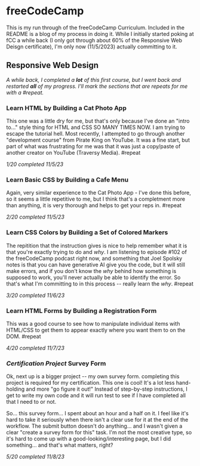 # freeCodeCamp

This is my run through of the freeCodeCamp Curriculum. Included in the README is a blog of my process in doing it. While I initially started poking at fCC a while back (I only got through about 60% of the Responsive Web Deisgn certificate), I'm only now (11/5/2023) actually committing to it.

## Responsive Web Design

*A while back, I completed a **lot** of this first course, but I went back and restarted **all** of my progress. I'll mark the sections that are repeats for me with a #repeat.*

### Learn HTML by Building a Cat Photo App

This one was a little dry for me, but that's only because I've done an "intro to..." style thing for HTML and CSS SO MANY TIMES NOW. I am trying to escape the tutorial hell. Most recently, I attempted to go through another "development course" from Pirate King on YouTube. It was a fine start, but part of what was frustrating for me was that it was just a copy/paste of another creator on YouTube (Traversy Media). #repeat

*1/20 completed 11/5/23*


### Learn Basic CSS by Building a Cafe Menu

Again, very similar experience to the Cat Photo App - I've done this before, so it seems a little repetitive to me, but I think that's a completment more than anything, it is very thorough and helps to get your reps in. #repeat

*2/20 completed 11/5/23*

### Learn CSS Colors by Building a Set of Colored Markers

The repitition that the instruction gives is nice to help remember what it is that you're exactly trying to do and *why*. I am listening to episode #102 of the freeCodeCamp podcast right now, and something that Joel Spolsky notes is that you can have generative AI give you the code, but it will still make errors, and if you don't know the *why* behind how something is supposed to work, you'll never actually be able to identify the error. So that's what I'm committing to in this process -- really learn the *why*. #repeat

*3/20 completed 11/6/23*

### Learn HTML Forms by Building a Registration Form

This was a good course to see how to manipulate individual items with HTML/CSS to get them to appear exactly where you want them to on the DOM. #repeat

*4/20 completed 11/7/23*

### *Certification Project* Survey Form

Ok, next up is a bigger project -- my own survey form. completing this project is required for my certification. This one is cool! It's a lot less hand-holding and more "go figure it out!" Instead of step-by-step instructions, I get to write my own code and it will run test to see if I have completed all that I need to or not.

So... this survey form... I spent about an hour and a half on it. I feel like it's hard to take it seriously when there isn't a clear use for it at the end of the workflow. The submit button doesn't do anything... and I wasn't given a clear "create a survey form for this" task. I'm not the most creative type, so it's hard to come up with a good-looking/interesting page, but I did something... and that's what matters, right?

*5/20 completed 11/8/23*
